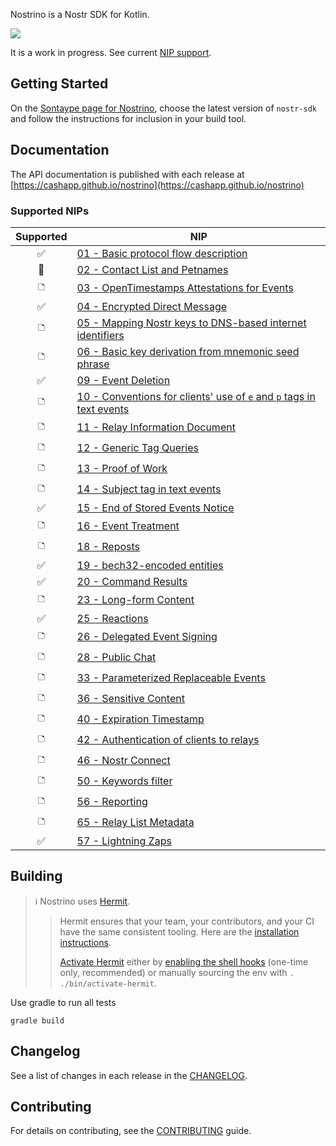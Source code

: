 Nostrino is a Nostr SDK for Kotlin.

[<img src="https://img.shields.io/maven-central/v/app.cash.nostrino/nostr-sdk.svg?label=latest%20release"/>](https://mvnrepository.com/artifact/app.cash.nostrino/nostr-sdk)

It is a work in progress. See current [NIP support](#supported-nips).


## Getting Started

On the [Sontaype page for Nostrino](https://central.sonatype.com/namespace/app.cash.nostrino), choose the latest version
of `nostr-sdk` and follow the instructions for inclusion in your build tool.

## Documentation

The API documentation is published with each release
at [https://cashapp.github.io/nostrino](https://cashapp.github.io/nostrino)

### Supported NIPs

| Supported | NIP                                                                                                                              |
|:---------:|----------------------------------------------------------------------------------------------------------------------------------|
| ✅        | [01 - Basic protocol flow description](https://github.com/nostr-protocol/nips/blob/master/01.md)                                 |
| 🚧        | [02 - Contact List and Petnames](https://github.com/nostr-protocol/nips/blob/master/02.md)                                       |
| 🗅         | [03 - OpenTimestamps Attestations for Events](https://github.com/nostr-protocol/nips/blob/master/03.md)                          |
| ✅        | [04 - Encrypted Direct Message](https://github.com/nostr-protocol/nips/blob/master/04.md)                                        |
| 🗅         | [05 - Mapping Nostr keys to DNS-based internet identifiers](https://github.com/nostr-protocol/nips/blob/master/05.md)            |
| 🗅         | [06 - Basic key derivation from mnemonic seed phrase](https://github.com/nostr-protocol/nips/blob/master/06.md)                  |
| ✅        | [09 - Event Deletion](https://github.com/nostr-protocol/nips/blob/master/09.md)                                                  |
| 🗅         | [10 - Conventions for clients' use of `e` and `p` tags in text events](https://github.com/nostr-protocol/nips/blob/master/10.md) |
| 🗅         | [11 - Relay Information Document](https://github.com/nostr-protocol/nips/blob/master/11.md)                                      |
| 🗅         | [12 - Generic Tag Queries](https://github.com/nostr-protocol/nips/blob/master/12.md)                                             |
| 🗅         | [13 - Proof of Work](https://github.com/nostr-protocol/nips/blob/master/13.md)                                                   |
| 🗅         | [14 - Subject tag in text events](https://github.com/nostr-protocol/nips/blob/master/14.md)                                      |
| ✅        | [15 - End of Stored Events Notice](https://github.com/nostr-protocol/nips/blob/master/15.md)                                     |
| 🗅         | [16 - Event Treatment](https://github.com/nostr-protocol/nips/blob/master/16.md)                                                 |
| 🗅         | [18 - Reposts](https://github.com/nostr-protocol/nips/blob/master/18.md)                                                         |
| ✅        | [19 - bech32-encoded entities](https://github.com/nostr-protocol/nips/blob/master/19.md)                                         |
| ✅        | [20 - Command Results](https://github.com/nostr-protocol/nips/blob/master/20.md)                                                 |
| 🗅         | [23 - Long-form Content](https://github.com/nostr-protocol/nips/blob/master/23.md)                                               |
| ✅        | [25 - Reactions](https://github.com/nostr-protocol/nips/blob/master/25.md)                                                       |
| 🗅         | [26 - Delegated Event Signing](https://github.com/nostr-protocol/nips/blob/master/26.md)                                         |
| 🗅         | [28 - Public Chat](https://github.com/nostr-protocol/nips/blob/master/28.md)                                                     |
| 🗅         | [33 - Parameterized Replaceable Events](https://github.com/nostr-protocol/nips/blob/master/33.md)                                |
| 🗅         | [36 - Sensitive Content](https://github.com/nostr-protocol/nips/blob/master/36.md)                                               |
| 🗅         | [40 - Expiration Timestamp](https://github.com/nostr-protocol/nips/blob/master/40.md)                                            |
| 🗅         | [42 - Authentication of clients to relays](https://github.com/nostr-protocol/nips/blob/master/42.md)                             |
| 🗅         | [46 - Nostr Connect](https://github.com/nostr-protocol/nips/blob/master/46.md)                                                   |
| 🗅         | [50 - Keywords filter](https://github.com/nostr-protocol/nips/blob/master/50.md)                                                 |
| 🗅         | [56 - Reporting](https://github.com/nostr-protocol/nips/blob/master/56.md)                                                       |
| 🗅         | [65 - Relay List Metadata](https://github.com/nostr-protocol/nips/blob/master/65.md)                                             |
| ✅       | [57 - Lightning Zaps](https://github.com/nostr-protocol/nips/blob/master/57.md)                                                  |



## Building

> ℹ️ Nostrino uses [Hermit](https://cashapp.github.io/hermit/).
>
>>   Hermit ensures that your team, your contributors, and your CI have the same consistent tooling. Here are the [installation instructions](https://cashapp.github.io/hermit/usage/get-started/#installing-hermit).
>> 
>> [Activate Hermit](https://cashapp.github.io/hermit/usage/get-started/#activating-an-environment) either
by [enabling the shell hooks](https://cashapp.github.io/hermit/usage/shell/) (one-time only, recommended) or manually
sourcing the env with `. ./bin/activate-hermit`.

Use gradle to run all tests

```shell
gradle build
```

## Changelog

See a list of changes in each release in the [CHANGELOG](CHANGELOG.md).

## Contributing

For details on contributing, see the [CONTRIBUTING](CONTRIBUTING.md) guide.
